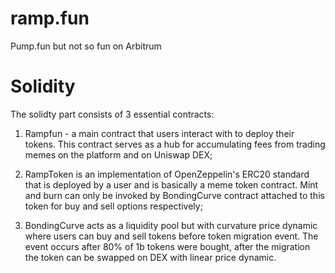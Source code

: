 # ramp.fun
Pump.fun but not so fun on Arbitrum

# Solidity
The solidty part consists of 3 essential contracts:
1. Rampfun - a main contract that users interact with to deploy their tokens. This contract serves as a hub for accumulating fees from trading memes on the platform and on Uniswap DEX;

2. RampToken is an implementation of OpenZeppelin's ERC20 standard that is deployed by a user and is basically a meme token contract. Mint and burn can only be invoked by BondingCurve contract attached to this token for buy and sell options respectively;
  
3. BondingCurve acts as a liquidity pool but with curvature price dynamic where users can buy and sell tokens before token migration event. The event occurs after 80% of 1b tokens were bought, after the migration the token can be swapped on DEX with linear price dynamic.
